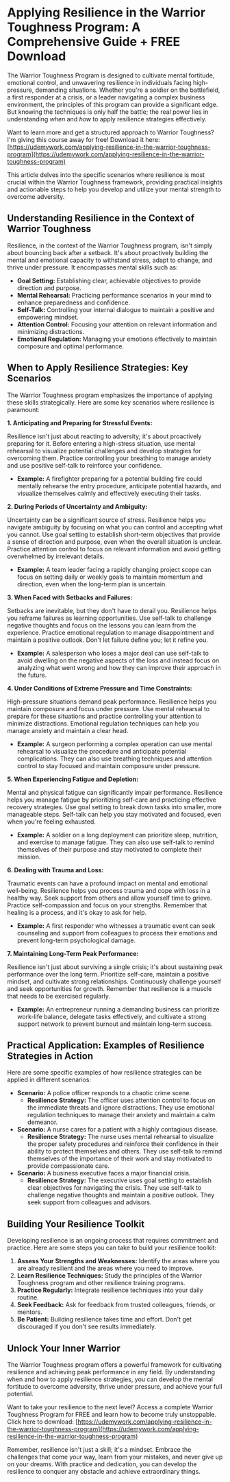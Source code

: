 # Applying Resilience in the Warrior Toughness Program: A Comprehensive Guide + FREE Download

The Warrior Toughness Program is designed to cultivate mental fortitude, emotional control, and unwavering resilience in individuals facing high-pressure, demanding situations. Whether you're a soldier on the battlefield, a first responder at a crisis, or a leader navigating a complex business environment, the principles of this program can provide a significant edge. But knowing the techniques is only half the battle; the real power lies in understanding *when* and *how* to apply resilience strategies effectively.

Want to learn more and get a structured approach to Warrior Toughness? I'm giving this course away for free! Download it here: [https://udemywork.com/applying-resilience-in-the-warrior-toughness-program](https://udemywork.com/applying-resilience-in-the-warrior-toughness-program)

This article delves into the specific scenarios where resilience is most crucial within the Warrior Toughness framework, providing practical insights and actionable steps to help you develop and utilize your mental strength to overcome adversity.

## Understanding Resilience in the Context of Warrior Toughness

Resilience, in the context of the Warrior Toughness program, isn't simply about bouncing back after a setback. It's about proactively building the mental and emotional capacity to withstand stress, adapt to change, and thrive under pressure. It encompasses mental skills such as:

*   **Goal Setting:** Establishing clear, achievable objectives to provide direction and purpose.
*   **Mental Rehearsal:** Practicing performance scenarios in your mind to enhance preparedness and confidence.
*   **Self-Talk:** Controlling your internal dialogue to maintain a positive and empowering mindset.
*   **Attention Control:** Focusing your attention on relevant information and minimizing distractions.
*   **Emotional Regulation:** Managing your emotions effectively to maintain composure and optimal performance.

## When to Apply Resilience Strategies: Key Scenarios

The Warrior Toughness program emphasizes the importance of applying these skills strategically. Here are some key scenarios where resilience is paramount:

**1. Anticipating and Preparing for Stressful Events:**

Resilience isn't just about reacting to adversity; it's about proactively preparing for it. Before entering a high-stress situation, use mental rehearsal to visualize potential challenges and develop strategies for overcoming them. Practice controlling your breathing to manage anxiety and use positive self-talk to reinforce your confidence.

*   **Example:** A firefighter preparing for a potential building fire could mentally rehearse the entry procedure, anticipate potential hazards, and visualize themselves calmly and effectively executing their tasks.

**2. During Periods of Uncertainty and Ambiguity:**

Uncertainty can be a significant source of stress. Resilience helps you navigate ambiguity by focusing on what you can control and accepting what you cannot. Use goal setting to establish short-term objectives that provide a sense of direction and purpose, even when the overall situation is unclear. Practice attention control to focus on relevant information and avoid getting overwhelmed by irrelevant details.

*   **Example:** A team leader facing a rapidly changing project scope can focus on setting daily or weekly goals to maintain momentum and direction, even when the long-term plan is uncertain.

**3. When Faced with Setbacks and Failures:**

Setbacks are inevitable, but they don't have to derail you. Resilience helps you reframe failures as learning opportunities. Use self-talk to challenge negative thoughts and focus on the lessons you can learn from the experience. Practice emotional regulation to manage disappointment and maintain a positive outlook. Don't let failure define you; let it refine you.

*   **Example:** A salesperson who loses a major deal can use self-talk to avoid dwelling on the negative aspects of the loss and instead focus on analyzing what went wrong and how they can improve their approach in the future.

**4. Under Conditions of Extreme Pressure and Time Constraints:**

High-pressure situations demand peak performance. Resilience helps you maintain composure and focus under pressure. Use mental rehearsal to prepare for these situations and practice controlling your attention to minimize distractions. Emotional regulation techniques can help you manage anxiety and maintain a clear head.

*   **Example:** A surgeon performing a complex operation can use mental rehearsal to visualize the procedure and anticipate potential complications. They can also use breathing techniques and attention control to stay focused and maintain composure under pressure.

**5. When Experiencing Fatigue and Depletion:**

Mental and physical fatigue can significantly impair performance. Resilience helps you manage fatigue by prioritizing self-care and practicing effective recovery strategies. Use goal setting to break down tasks into smaller, more manageable steps. Self-talk can help you stay motivated and focused, even when you're feeling exhausted.

*   **Example:** A soldier on a long deployment can prioritize sleep, nutrition, and exercise to manage fatigue. They can also use self-talk to remind themselves of their purpose and stay motivated to complete their mission.

**6. Dealing with Trauma and Loss:**

Traumatic events can have a profound impact on mental and emotional well-being. Resilience helps you process trauma and cope with loss in a healthy way. Seek support from others and allow yourself time to grieve. Practice self-compassion and focus on your strengths. Remember that healing is a process, and it's okay to ask for help.

*   **Example:** A first responder who witnesses a traumatic event can seek counseling and support from colleagues to process their emotions and prevent long-term psychological damage.

**7. Maintaining Long-Term Peak Performance:**

Resilience isn't just about surviving a single crisis; it's about sustaining peak performance over the long term. Prioritize self-care, maintain a positive mindset, and cultivate strong relationships. Continuously challenge yourself and seek opportunities for growth. Remember that resilience is a muscle that needs to be exercised regularly.

*   **Example:** An entrepreneur running a demanding business can prioritize work-life balance, delegate tasks effectively, and cultivate a strong support network to prevent burnout and maintain long-term success.

## Practical Application: Examples of Resilience Strategies in Action

Here are some specific examples of how resilience strategies can be applied in different scenarios:

*   **Scenario:** A police officer responds to a chaotic crime scene.
    *   **Resilience Strategy:** The officer uses attention control to focus on the immediate threats and ignore distractions. They use emotional regulation techniques to manage their anxiety and maintain a calm demeanor.
*   **Scenario:** A nurse cares for a patient with a highly contagious disease.
    *   **Resilience Strategy:** The nurse uses mental rehearsal to visualize the proper safety procedures and reinforce their confidence in their ability to protect themselves and others. They use self-talk to remind themselves of the importance of their work and stay motivated to provide compassionate care.
*   **Scenario:** A business executive faces a major financial crisis.
    *   **Resilience Strategy:** The executive uses goal setting to establish clear objectives for navigating the crisis. They use self-talk to challenge negative thoughts and maintain a positive outlook. They seek support from colleagues and advisors.

## Building Your Resilience Toolkit

Developing resilience is an ongoing process that requires commitment and practice. Here are some steps you can take to build your resilience toolkit:

1.  **Assess Your Strengths and Weaknesses:** Identify the areas where you are already resilient and the areas where you need to improve.
2.  **Learn Resilience Techniques:** Study the principles of the Warrior Toughness program and other resilience training programs.
3.  **Practice Regularly:** Integrate resilience techniques into your daily routine.
4.  **Seek Feedback:** Ask for feedback from trusted colleagues, friends, or mentors.
5.  **Be Patient:** Building resilience takes time and effort. Don't get discouraged if you don't see results immediately.

## Unlock Your Inner Warrior

The Warrior Toughness program offers a powerful framework for cultivating resilience and achieving peak performance in any field. By understanding when and how to apply resilience strategies, you can develop the mental fortitude to overcome adversity, thrive under pressure, and achieve your full potential.

Want to take your resilience to the next level? Access a complete Warrior Toughness Program for FREE and learn how to become truly unstoppable. Click here to download: [https://udemywork.com/applying-resilience-in-the-warrior-toughness-program](https://udemywork.com/applying-resilience-in-the-warrior-toughness-program)

Remember, resilience isn't just a skill; it's a mindset. Embrace the challenges that come your way, learn from your mistakes, and never give up on your dreams. With practice and dedication, you can develop the resilience to conquer any obstacle and achieve extraordinary things.
